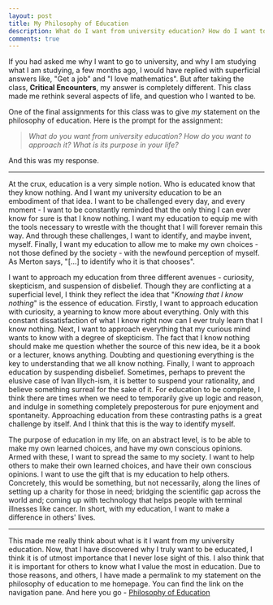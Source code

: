 ```yaml
---
layout: post
title: My Philosophy of Education
description: What do I want from university education? How do I want to approach it? What is its purpose in my life?
comments: true
---
```


If you had asked me why I want to go to university, and why I am studying what I am studying, a few months ago, I would have replied with superficial answers like, "Get a job" and  "I love mathematics". But after taking the class, **Critical Encounters**, my answer is completely different. This class made me rethink several aspects of life, and question who I wanted to be.
<!--excerpt_ends-->
One of the final assignments for this class was to give _my_ statement on the philosophy of education. Here is the prompt for the assignment:

> _What do you want from university education? How do you want to approach it? What is its purpose in your life?_

And this was my response.

<hr>

At the crux, education is a very simple notion. Who is educated know that they know nothing. And I want my university education to be an embodiment of that idea. I want to be challenged every day, and every moment - I want to be constantly reminded that the only thing I can ever know for sure is that I know nothing. I want my education to equip me with the tools necessary to wrestle with the thought that I will forever remain this way. And through these challenges, I want to identify, and maybe invent, myself. Finally, I want my education to allow me to make my own choices - not those defined by the society - with the newfound perception of myself. As Merton says, "[...] to identify who it is that chooses".

I want to approach my education from three different avenues - curiosity, skepticism, and suspension of disbelief. Though they are conflicting at a superficial level, I think they reflect the idea that "_Knowing that I know nothing_" is the essence of education. Firstly, I want to approach education with curiosity, a yearning to know more about everything. Only with this constant dissatisfaction of what I know right now can I ever truly learn that I know nothing. Next, I want to approach everything that my curious mind wants to know with a degree of skepticism. The fact that I know nothing should make me question whether the source of this new idea, be it a book or a lecturer, knows anything. Doubting and questioning everything is the key to understanding that we all know nothing. Finally, I want to approach education by suspending disbelief. Sometimes, perhaps to prevent the elusive case of Ivan Illych-ism, it is better to suspend your rationality, and believe something surreal for the sake of it. For education to be complete, I think there are times when we need to temporarily give up logic and reason, and indulge in something completely preposterous for pure enjoyment and spontaneity. Approaching education from these contrasting paths is a great challenge by itself. And I think that this is the way to identify myself.

The purpose of education in my life, on an abstract level, is to be able to make my own learned choices, and have my own conscious opinions. Armed with these, I want to spread the same to my society. I want to help others to make their own learned choices, and have their own conscious opinions. I want to use the gift that is my education to help others. Concretely, this would be something, but not necessarily, along the lines of setting up a charity for those in need; bridging the scientific gap across the world and; coming up with technology that helps people with terminal illnesses like cancer. In short, with my education, I want to make a difference in others' lives.

<hr>

This made me really think about what is it I want from my university education. Now, that I have discovered why I truly want to be educated, I think it is of utmost importance that I never lose sight of this. I also think that it is important for others to know what I value the most in education. Due to those reasons, and others, I have made a permalink to my statement on the philosophy of education to me homepage. You can find the link on the navigation pane. And here you go - [Philosophy of Education](../../../../philosophy/)